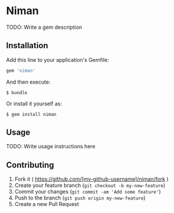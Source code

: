 # Niman

TODO: Write a gem description

## Installation

Add this line to your application's Gemfile:

```ruby
gem 'niman'
```

And then execute:

    $ bundle

Or install it yourself as:

    $ gem install niman

## Usage

TODO: Write usage instructions here

## Contributing

1. Fork it ( https://github.com/[my-github-username]/niman/fork )
2. Create your feature branch (`git checkout -b my-new-feature`)
3. Commit your changes (`git commit -am 'Add some feature'`)
4. Push to the branch (`git push origin my-new-feature`)
5. Create a new Pull Request
